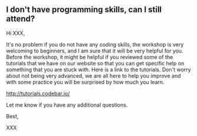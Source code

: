 ## I don't have programming skills, can I still attend?

Hi XXX,

It's no problem if you do not have any coding skills, the workshop is very welcoming to beginners, and I am sure that it will be very helpful for you. Before the workshop, it might be helpful if you reviewed some of the tutorials that we have on our website so that you can get specific help on something that you are stuck with. Here is a link to the tutorials. Don't worry about not being very advanced, we are all here to help you improve and with some practice you will be surprised by how much you learn.

http://tutorials.codebar.io/


Let me know if you have any additional questions.

Best,

XXX
